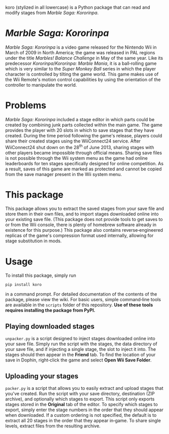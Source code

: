 koro (stylized in all lowercase) is a Python package that can read and modify stages from *Marble Saga: Kororinpa*.

# *Marble Saga: Kororinpa*

*Marble Saga: Kororinpa* is a video game released for the Nintendo Wii in March of 2009 in North America; the game was released in PAL regions under the title *Marbles! Balance Challenge* in May of the same year. Like its predecessor *Kororinpa*/*Kororinpa: Marble Mania*, it is a ball&hyphen;rolling game which is very similar to the *Super Monkey Ball* series in which the player character is controlled by tilting the game world. This game makes use of the Wii Remote's motion control capabilities by using the orientation of the controller to manipulate the world.

# Problems

*Marble Saga: Kororinpa* included a stage editor in which parts could be created by combining junk parts collected within the main game. The game provides the player with 20 slots in which to save stages that they have created. During the time period following the game's release, players could share their created stages using the WiiConnect24 service. After WiiConnect24 shut down on the 28<sup>th</sup> of June 2013, sharing stages with other players became impossible through official means. Sharing save files is not possible through the Wii system menu as the game had online leaderboards for ten stages specifically designed for online competition. As a result, saves of this game are marked as protected and cannot be copied from the save manager present in the Wii system menu.

# This package

This package allows you to extract the saved stages from your save file and store them in their own files, and to import stages downloaded online into your existing save file. (This package does not provide tools to get saves to or from the Wii console, there is plenty of homebrew software already in existence for this purpose.) This package also contains reverse&hyphen;engineered replicas of the game's compression format used internally, allowing for stage substitution in mods.

# Usage

To install this package, simply run
```
pip install koro
```
in a command prompt. For detailed documentation of the contents of the package, please view the wiki. For basic users, simple command&hyphen;line tools are available in the `scripts` folder of this repository. **Use of these tools requires installing the package from PyPI.**

## Playing downloaded stages

`unpacker.py` is a script designed to inject stages downloaded online into your save file. Simply run the script with the stages, the data directory of your save file, and if injecting a single stage, the slot to inject it into. The stages should then appear in the **Friend** tab. To find the location of your save in Dophin, right&hyphen;click the game and select **Open Wii Save Folder**.

## Uploading your stages

`packer.py` is a script that allows you to easily extract and upload stages that you've created. Run the script with your save directory, destination (ZIP archive), and optionally which stages to export. This script only exports stages stored in the **Original** tab of the editor. To specify which stages to export, simply enter the stage numbers in the order that they should appear when downloaded. If a custom ordering is not specified, the default is to extract all 20 stages in the order that they appear in&hyphen;game. To share single levels, extract files from the resulting archive.
